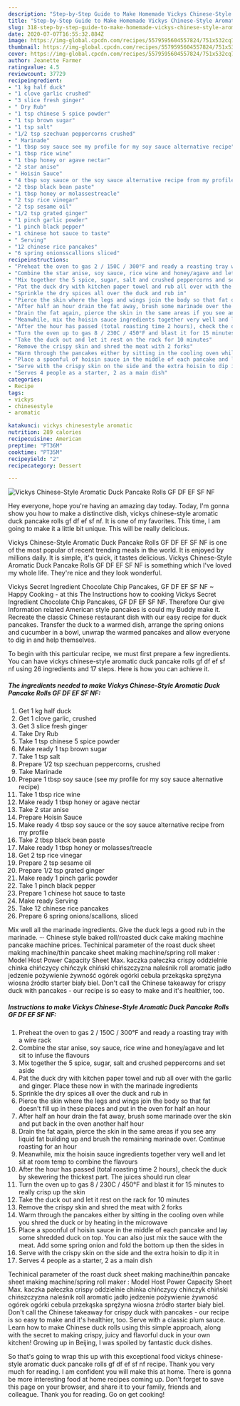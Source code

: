 ```yaml
---
description: "Step-by-Step Guide to Make Homemade Vickys Chinese-Style Aromatic Duck Pancake Rolls GF DF EF SF NF"
title: "Step-by-Step Guide to Make Homemade Vickys Chinese-Style Aromatic Duck Pancake Rolls GF DF EF SF NF"
slug: 318-step-by-step-guide-to-make-homemade-vickys-chinese-style-aromatic-duck-pancake-rolls-gf-df-ef-sf-nf
date: 2020-07-07T16:55:32.884Z
image: https://img-global.cpcdn.com/recipes/5579595604557824/751x532cq70/vickys-chinese-style-aromatic-duck-pancake-rolls-gf-df-ef-sf-nf-recipe-main-photo.jpg
thumbnail: https://img-global.cpcdn.com/recipes/5579595604557824/751x532cq70/vickys-chinese-style-aromatic-duck-pancake-rolls-gf-df-ef-sf-nf-recipe-main-photo.jpg
cover: https://img-global.cpcdn.com/recipes/5579595604557824/751x532cq70/vickys-chinese-style-aromatic-duck-pancake-rolls-gf-df-ef-sf-nf-recipe-main-photo.jpg
author: Jeanette Farmer
ratingvalue: 4.5
reviewcount: 37729
recipeingredient:
- "1 kg half duck"
- "1 clove garlic crushed"
- "3 slice fresh ginger"
- " Dry Rub"
- "1 tsp chinese 5 spice powder"
- "1 tsp brown sugar"
- "1 tsp salt"
- "1/2 tsp szechuan peppercorns crushed"
- " Marinade"
- "1 tbsp soy sauce see my profile for my soy sauce alternative recipe"
- "1 tbsp rice wine"
- "1 tbsp honey or agave nectar"
- "2 star anise"
- " Hoisin Sauce"
- "4 tbsp soy sauce or the soy sauce alternative recipe from my profile"
- "2 tbsp black bean paste"
- "1 tbsp honey or molassestreacle"
- "2 tsp rice vinegar"
- "2 tsp sesame oil"
- "1/2 tsp grated ginger"
- "1 pinch garlic powder"
- "1 pinch black pepper"
- "1 chinese hot sauce to taste"
- " Serving"
- "12 chinese rice pancakes"
- "6 spring onionsscallions sliced"
recipeinstructions:
- "Preheat the oven to gas 2 / 150C / 300°F and ready a roasting tray with a wire rack"
- "Combine the star anise, soy sauce, rice wine and honey/agave and let sit to infuse the flavours"
- "Mix together the 5 spice, sugar, salt and crushed peppercorns and set aside"
- "Pat the duck dry with kitchen paper towel and rub all over with the garlic and ginger. Place these now in with the marinade ingredients"
- "Sprinkle the dry spices all over the duck and rub in"
- "Pierce the skin where the legs and wings join the body so that fat doesn&#39;t fill up in these places and put in the oven for half an hour"
- "After half an hour drain the fat away, brush some marinade over the skin and put back in the oven another half hour"
- "Drain the fat again, pierce the skin in the same areas if you see any liquid fat building up and brush the remaining marinade over. Continue roasting for an hour"
- "Meanwhile, mix the hoisin sauce ingredients together very well and let sit at room temp to combine the flavours"
- "After the hour has passed (total roasting time 2 hours), check the duck by skewering the thickest part. The juices should run clear"
- "Turn the oven up to gas 8 / 230C / 450°F and blast it for 15 minutes to really crisp up the skin"
- "Take the duck out and let it rest on the rack for 10 minutes"
- "Remove the crispy skin and shred the meat with 2 forks"
- "Warm through the pancakes either by sitting in the cooling oven while you shred the duck or by heating in the microwave"
- "Place a spoonful of hoisin sauce in the middle of each pancake and lay some shredded duck on top. You can also just mix the sauce with the meat. Add some spring onion and fold the bottom up then the sides in"
- "Serve with the crispy skin on the side and the extra hoisin to dip it in"
- "Serves 4 people as a starter, 2 as a main dish"
categories:
- Recipe
tags:
- vickys
- chinesestyle
- aromatic

katakunci: vickys chinesestyle aromatic 
nutrition: 289 calories
recipecuisine: American
preptime: "PT36M"
cooktime: "PT35M"
recipeyield: "2"
recipecategory: Dessert

---
```



![Vickys Chinese-Style Aromatic Duck Pancake Rolls GF DF EF SF NF](https://img-global.cpcdn.com/recipes/5579595604557824/751x532cq70/vickys-chinese-style-aromatic-duck-pancake-rolls-gf-df-ef-sf-nf-recipe-main-photo.jpg)

Hey everyone, hope you're having an amazing day today. Today, I'm gonna show you how to make a distinctive dish, vickys chinese-style aromatic duck pancake rolls gf df ef sf nf. It is one of my favorites. This time, I am going to make it a little bit unique. This will be really delicious.

Vickys Chinese-Style Aromatic Duck Pancake Rolls GF DF EF SF NF is one of the most popular of recent trending meals in the world. It is enjoyed by millions daily. It is simple, it's quick, it tastes delicious. Vickys Chinese-Style Aromatic Duck Pancake Rolls GF DF EF SF NF is something which I've loved my whole life. They're nice and they look wonderful.

Vickys Secret Ingredient Chocolate Chip Pancakes, GF DF EF SF NF ~ Happy Cooking - at this The Instructions how to cooking Vickys Secret Ingredient Chocolate Chip Pancakes, GF DF EF SF NF. Therefore Our give Information related American style pancakes is could my Buddy make it. Recreate the classic Chinese restaurant dish with our easy recipe for duck pancakes. Transfer the duck to a warmed dish, arrange the spring onions and cucumber in a bowl, unwrap the warmed pancakes and allow everyone to dig in and help themselves.


To begin with this particular recipe, we must first prepare a few ingredients. You can have vickys chinese-style aromatic duck pancake rolls gf df ef sf nf using 26 ingredients and 17 steps. Here is how you can achieve it.

<!--inarticleads1-->

##### The ingredients needed to make Vickys Chinese-Style Aromatic Duck Pancake Rolls GF DF EF SF NF:

1. Get 1 kg half duck
1. Get 1 clove garlic, crushed
1. Get 3 slice fresh ginger
1. Take  Dry Rub
1. Take 1 tsp chinese 5 spice powder
1. Make ready 1 tsp brown sugar
1. Take 1 tsp salt
1. Prepare 1/2 tsp szechuan peppercorns, crushed
1. Take  Marinade
1. Prepare 1 tbsp soy sauce (see my profile for my soy sauce alternative recipe)
1. Take 1 tbsp rice wine
1. Make ready 1 tbsp honey or agave nectar
1. Take 2 star anise
1. Prepare  Hoisin Sauce
1. Make ready 4 tbsp soy sauce or the soy sauce alternative recipe from my profile
1. Take 2 tbsp black bean paste
1. Make ready 1 tbsp honey or molasses/treacle
1. Get 2 tsp rice vinegar
1. Prepare 2 tsp sesame oil
1. Prepare 1/2 tsp grated ginger
1. Make ready 1 pinch garlic powder
1. Take 1 pinch black pepper
1. Prepare 1 chinese hot sauce to taste
1. Make ready  Serving
1. Take 12 chinese rice pancakes
1. Prepare 6 spring onions/scallions, sliced


Mix well all the marinade ingredients. Give the duck legs a good rub in the marinade. ··· Chinese style baked roll/roasted duck cake making machine pancake machine prices. Techinical parameter of the roast duck sheet making machine/thin pancake sheet making machine/spring roll maker : Model Host Power Capacity Sheet Max. kaczka pałeczka crispy oddzielnie chinka chińczycy chińczyk chiński chińszczyzna naleśnik roll aromatic jadło jedzenie pożywienie żywność ogórek ogórki cebula przekąska sprężyna wiosna źródło starter biały biel. Don&#39;t call the Chinese takeaway for crispy duck with pancakes - our recipe is so easy to make and it&#39;s healthier, too. 

<!--inarticleads2-->

##### Instructions to make Vickys Chinese-Style Aromatic Duck Pancake Rolls GF DF EF SF NF:

1. Preheat the oven to gas 2 / 150C / 300°F and ready a roasting tray with a wire rack
1. Combine the star anise, soy sauce, rice wine and honey/agave and let sit to infuse the flavours
1. Mix together the 5 spice, sugar, salt and crushed peppercorns and set aside
1. Pat the duck dry with kitchen paper towel and rub all over with the garlic and ginger. Place these now in with the marinade ingredients
1. Sprinkle the dry spices all over the duck and rub in
1. Pierce the skin where the legs and wings join the body so that fat doesn&#39;t fill up in these places and put in the oven for half an hour
1. After half an hour drain the fat away, brush some marinade over the skin and put back in the oven another half hour
1. Drain the fat again, pierce the skin in the same areas if you see any liquid fat building up and brush the remaining marinade over. Continue roasting for an hour
1. Meanwhile, mix the hoisin sauce ingredients together very well and let sit at room temp to combine the flavours
1. After the hour has passed (total roasting time 2 hours), check the duck by skewering the thickest part. The juices should run clear
1. Turn the oven up to gas 8 / 230C / 450°F and blast it for 15 minutes to really crisp up the skin
1. Take the duck out and let it rest on the rack for 10 minutes
1. Remove the crispy skin and shred the meat with 2 forks
1. Warm through the pancakes either by sitting in the cooling oven while you shred the duck or by heating in the microwave
1. Place a spoonful of hoisin sauce in the middle of each pancake and lay some shredded duck on top. You can also just mix the sauce with the meat. Add some spring onion and fold the bottom up then the sides in
1. Serve with the crispy skin on the side and the extra hoisin to dip it in
1. Serves 4 people as a starter, 2 as a main dish


Techinical parameter of the roast duck sheet making machine/thin pancake sheet making machine/spring roll maker : Model Host Power Capacity Sheet Max. kaczka pałeczka crispy oddzielnie chinka chińczycy chińczyk chiński chińszczyzna naleśnik roll aromatic jadło jedzenie pożywienie żywność ogórek ogórki cebula przekąska sprężyna wiosna źródło starter biały biel. Don&#39;t call the Chinese takeaway for crispy duck with pancakes - our recipe is so easy to make and it&#39;s healthier, too. Serve with a classic plum sauce. Learn how to make Chinese duck rolls using this simple approach, along with the secret to making crispy, juicy and flavorful duck in your own kitchen! Growing up in Beijing, I was spoiled by fantastic duck dishes. 

So that's going to wrap this up with this exceptional food vickys chinese-style aromatic duck pancake rolls gf df ef sf nf recipe. Thank you very much for reading. I am confident you will make this at home. There is gonna be more interesting food at home recipes coming up. Don't forget to save this page on your browser, and share it to your family, friends and colleague. Thank you for reading. Go on get cooking!
